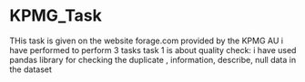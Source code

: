 # KPMG_Task
THis task is given on the website forage.com provided by the KPMG AU
i have performed to perform 3 tasks
task 1 is about quality check:
  i have used pandas library for checking the duplicate , information, describe, null data in the dataset
